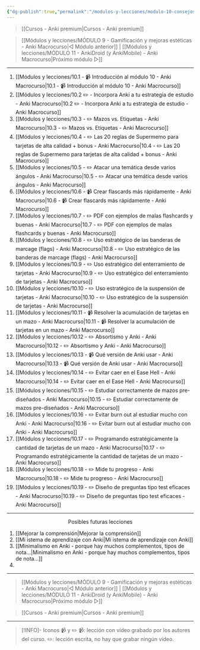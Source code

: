 ```yaml
---
{"dg-publish":true,"permalink":"/modulos-y-lecciones/modulo-10-consejos-sobre-el-aprendizaje-con-anki-anki-macrocurso/","noteIcon":""}
---
```



> [[Cursos - Anki premium\|Cursos - Anki premium]]

> [[Módulos y lecciones/MÓDULO 9 - Gamificación y mejoras estéticas - Anki Macrocurso\|◁ Módulo anterior]] | [[Módulos y lecciones/MÓDULO 11 - AnkiDroid (y AnkiMobile) - Anki Macrocurso\|Próximo módulo ▷]]

---


1. [[Módulos y lecciones/10.1 - 📹 Introducción al módulo 10 - Anki Macrocurso\|10.1 - 📹 Introducción al módulo 10 - Anki Macrocurso]]
2. [[Módulos y lecciones/10.2 ✏️ - Incorpora Anki a tu estrategia de estudio - Anki Macrocurso\|10.2 ✏️ - Incorpora Anki a tu estrategia de estudio - Anki Macrocurso]]
3. [[Módulos y lecciones/10.3 - ✏️ Mazos vs. Etiquetas - Anki Macrocurso\|10.3 - ✏️ Mazos vs. Etiquetas - Anki Macrocurso]]
4. [[Módulos y lecciones/10.4 - ✏️  Las 20 reglas de Supermemo para tarjetas de alta calidad + bonus - Anki Macrocurso\|10.4 - ✏️  Las 20 reglas de Supermemo para tarjetas de alta calidad + bonus - Anki Macrocurso]]
5. [[Módulos y lecciones/10.5 - ✏️ Atacar una temática desde varios ángulos - Anki Macrocurso\|10.5 - ✏️ Atacar una temática desde varios ángulos - Anki Macrocurso]]
6. [[Módulos y lecciones/10.6 - 📹 Crear flascards más rápidamente - Anki Macrocurso\|10.6 - 📹 Crear flascards más rápidamente - Anki Macrocurso]]
7. [[Módulos y lecciones/10.7 - ✏️ PDF con ejemplos de malas flashcards y buenas - Anki Macrocurso\|10.7 - ✏️ PDF con ejemplos de malas flashcards y buenas - Anki Macrocurso]]
8. [[Módulos y lecciones/10.8 - ✏️ Uso estratégico de las banderas de marcage (flags) - Anki Macrocurso\|10.8 - ✏️ Uso estratégico de las banderas de marcage (flags) - Anki Macrocurso]]
9. [[Módulos y lecciones/10.9 - ✏️ Uso estratégico del enterramiento de tarjetas - Anki Macrocurso\|10.9 - ✏️ Uso estratégico del enterramiento de tarjetas - Anki Macrocurso]]
10. [[Módulos y lecciones/10.10 - ✏️ Uso estratégico de la suspensión de tarjetas - Anki Macrocurso\|10.10 - ✏️ Uso estratégico de la suspensión de tarjetas - Anki Macrocurso]]
11. [[Módulos y lecciones/10.11 - 📹 Resolver la acumulación de tarjetas en un mazo - Anki Macrocurso\|10.11 - 📹 Resolver la acumulación de tarjetas en un mazo - Anki Macrocurso]]
12. [[Módulos y lecciones/10.12 - ✏️ Absortismo y Anki - Anki Macrocurso\|10.12 - ✏️ Absortismo y Anki - Anki Macrocurso]]
13. [[Módulos y lecciones/10.13 - 📹 Qué versión de Anki usar - Anki Macrocurso\|10.13 - 📹 Qué versión de Anki usar - Anki Macrocurso]]
14. [[Módulos y lecciones/10.14 - ✏️ Evitar caer en el Ease Hell - Anki Macrocurso\|10.14 - ✏️ Evitar caer en el Ease Hell - Anki Macrocurso]]
15. [[Módulos y lecciones/10.15 - ✏️ Estudiar correctamente de mazos pre-diseñados - Anki Macrocurso\|10.15 - ✏️ Estudiar correctamente de mazos pre-diseñados - Anki Macrocurso]]
16. [[Módulos y lecciones/10.16 - ✏️ Evitar burn out al estudiar mucho con Anki - Anki Macrocurso\|10.16 - ✏️ Evitar burn out al estudiar mucho con Anki - Anki Macrocurso]]
17. [[Módulos y lecciones/10.17 - ✏️ Programando estratégicamente la cantidad de tarjetas de un mazo - Anki Macrocurso\|10.17 - ✏️ Programando estratégicamente la cantidad de tarjetas de un mazo - Anki Macrocurso]]
18. [[Módulos y lecciones/10.18 - ✏️ Mide tu progreso - Anki Macrocurso\|10.18 - ✏️ Mide tu progreso - Anki Macrocurso]]
19. [[Módulos y lecciones/10.19 - ✏️ Diseño de preguntas tipo test eficaces - Anki Macrocurso\|10.19 - ✏️ Diseño de preguntas tipo test eficaces - Anki Macrocurso]]



---

<center>Posibles futuras lecciones</center>

1. [[Mejorar la comprensión\|Mejorar la comprensión]]
2. [[Mi istema de aprendizaje con Anki\|Mi istema de aprendizaje con Anki]]
3. [[Minimalismo en Anki - porque hay muchos complementos, tipos de nota...\|Minimalismo en Anki - porque hay muchos complementos, tipos de nota...]]
4. 

---

> [[Módulos y lecciones/MÓDULO 9 - Gamificación y mejoras estéticas - Anki Macrocurso\|◁ Módulo anterior]] | [[Módulos y lecciones/MÓDULO 11 - AnkiDroid (y AnkiMobile) - Anki Macrocurso\|Próximo módulo ▷]]

> [[Cursos - Anki premium\|Cursos - Anki premium]]

---

> [!INFO]- Iconos 📹 y ✏️
> 📹: lección con vídeo grabado por los autores del curso.
> ✏️: lección escrita, no hay que grabar ningún vídeo.